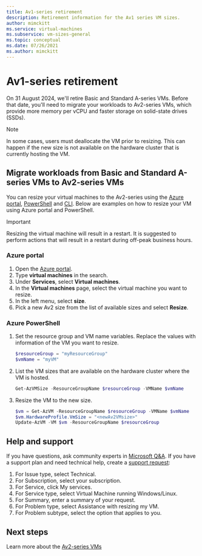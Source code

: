 ```yaml
---
title: Av1-series retirement
description: Retirement information for the Av1 series VM sizes.
author: mimckitt
ms.service: virtual-machines
ms.subservice: vm-sizes-general
ms.topic: conceptual
ms.date: 07/26/2021
ms.author: mimckitt
---
```


# Av1-series retirement

On 31 August 2024, we'll retire Basic and Standard A-series VMs. Before that date, you'll need to migrate your workloads to Av2-series VMs, which provide more memory per vCPU and faster storage on solid-state drives (SSDs).

> [!NOTE]
> In some cases, users must deallocate the VM prior to resizing. This can happen if the new size is not available on the hardware cluster that is currently hosting the VM.


## Migrate workloads from Basic and Standard A-series VMs to Av2-series VMs 

You can resize your virtual machines to the Av2-series using the [Azure portal](https://portal.azure.com), [PowerShell](windows/resize-vm.md) and [CLI](linux/change-vm-size.md). Below are examples on how to resize your VM using Azure portal and PowerShell. 

> [!IMPORTANT]
> Resizing the virtual machine will result in a restart. It is suggested to perform actions that will result in a restart during off-peak business hours. 

### Azure portal 
1. Open the [Azure portal](https://portal.azure.com).
1. Type **virtual machines** in the search.
1. Under **Services**, select **Virtual machines**.
1. In the **Virtual machines** page, select the virtual machine you want to resize.
1. In the left menu, select **size**.
1. Pick a new Av2 size from the list of available sizes and select **Resize**.

### Azure PowerShell
1. Set the resource group and VM name variables. Replace the values with information of the VM you want to resize. 

    ```powershell
    $resourceGroup = "myResourceGroup"
    $vmName = "myVM"
    ```
2. List the VM sizes that are available on the hardware cluster where the VM is hosted.

    ```powershell
    Get-AzVMSize -ResourceGroupName $resourceGroup -VMName $vmName
    ```

3. Resize the VM to the new size.

    ```powershell
    $vm = Get-AzVM -ResourceGroupName $resourceGroup -VMName $vmName
    $vm.HardwareProfile.VmSize = "<newAv2VMsize>"
    Update-AzVM -VM $vm -ResourceGroupName $resourceGroup
    ```

## Help and support

If you have questions, ask community experts in [Microsoft Q&A](/answers/topics/azure-virtual-machines.html). If you have a support plan and need technical help, create a [support request](https://portal.azure.com/#blade/Microsoft_Azure_Support/HelpAndSupportBlade/newsupportrequest):

1. For Issue type, select Technical.
1. For Subscription, select your subscription.
1. For Service, click My services.
1. For Service type, select Virtual Machine running Windows/Linux.
1. For Summary, enter a summary of your request.
1. For Problem type, select Assistance with resizing my VM.
1. For Problem subtype, select the option that applies to you.

## Next steps
Learn more about the [Av2-series VMs](av2-series.md)
